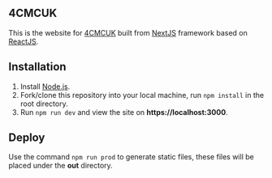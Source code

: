 ## 4CMCUK
This is the website for [4CMCUK](https://4cmcuk.ukafc.org) built from [NextJS](https://nextjs.org) framework based on [ReactJS](https://reactjs.org/).

## Installation
1. Install [Node.js](https://nodejs.org/en/).
2. Fork/clone this repository into your local machine, run `npm install` in the root directory.
3. Run `npm run dev` and view the site on **https://localhost:3000**.

## Deploy
Use the command `npm run prod` to generate static files, these files will be placed under the **out** directory.

